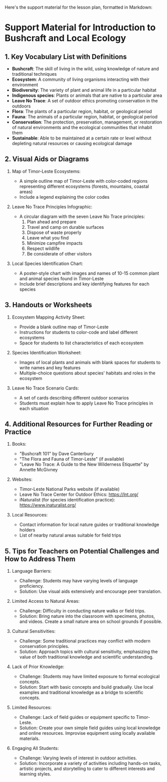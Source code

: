 Here's the support material for the lesson plan, formatted in Markdown:

# Support Material for Introduction to Bushcraft and Local Ecology

## 1. Key Vocabulary List with Definitions

- **Bushcraft**: The skill of living in the wild, using knowledge of nature and traditional techniques
- **Ecosystem**: A community of living organisms interacting with their environment
- **Biodiversity**: The variety of plant and animal life in a particular habitat
- **Indigenous species**: Plants or animals that are native to a particular area
- **Leave No Trace**: A set of outdoor ethics promoting conservation in the outdoors
- **Flora**: The plants of a particular region, habitat, or geological period
- **Fauna**: The animals of a particular region, habitat, or geological period
- **Conservation**: The protection, preservation, management, or restoration of natural environments and the ecological communities that inhabit them
- **Sustainable**: Able to be maintained at a certain rate or level without depleting natural resources or causing ecological damage

## 2. Visual Aids or Diagrams

1. Map of Timor-Leste Ecosystems:
   - A simple outline map of Timor-Leste with color-coded regions representing different ecosystems (forests, mountains, coastal areas)
   - Include a legend explaining the color codes

2. Leave No Trace Principles Infographic:
   - A circular diagram with the seven Leave No Trace principles:
     1. Plan ahead and prepare
     2. Travel and camp on durable surfaces
     3. Dispose of waste properly
     4. Leave what you find
     5. Minimize campfire impacts
     6. Respect wildlife
     7. Be considerate of other visitors

3. Local Species Identification Chart:
   - A poster-style chart with images and names of 10-15 common plant and animal species found in Timor-Leste
   - Include brief descriptions and key identifying features for each species

## 3. Handouts or Worksheets

1. Ecosystem Mapping Activity Sheet:
   - Provide a blank outline map of Timor-Leste
   - Instructions for students to color-code and label different ecosystems
   - Space for students to list characteristics of each ecosystem

2. Species Identification Worksheet:
   - Images of local plants and animals with blank spaces for students to write names and key features
   - Multiple-choice questions about species' habitats and roles in the ecosystem

3. Leave No Trace Scenario Cards:
   - A set of cards describing different outdoor scenarios
   - Students must explain how to apply Leave No Trace principles in each situation

## 4. Additional Resources for Further Reading or Practice

1. Books:
   - "Bushcraft 101" by Dave Canterbury
   - "The Flora and Fauna of Timor-Leste" (if available)
   - "Leave No Trace: A Guide to the New Wilderness Etiquette" by Annette McGivney

2. Websites:
   - Timor-Leste National Parks website (if available)
   - Leave No Trace Center for Outdoor Ethics: https://lnt.org/
   - iNaturalist (for species identification practice): https://www.inaturalist.org/

3. Local Resources:
   - Contact information for local nature guides or traditional knowledge holders
   - List of nearby natural areas suitable for field trips

## 5. Tips for Teachers on Potential Challenges and How to Address Them

1. Language Barriers:
   - Challenge: Students may have varying levels of language proficiency.
   - Solution: Use visual aids extensively and encourage peer translation.

2. Limited Access to Natural Areas:
   - Challenge: Difficulty in conducting nature walks or field trips.
   - Solution: Bring nature into the classroom with specimens, photos, and videos. Create a small nature area on school grounds if possible.

3. Cultural Sensitivities:
   - Challenge: Some traditional practices may conflict with modern conservation principles.
   - Solution: Approach topics with cultural sensitivity, emphasizing the value of both traditional knowledge and scientific understanding.

4. Lack of Prior Knowledge:
   - Challenge: Students may have limited exposure to formal ecological concepts.
   - Solution: Start with basic concepts and build gradually. Use local examples and traditional knowledge as a bridge to scientific concepts.

5. Limited Resources:
   - Challenge: Lack of field guides or equipment specific to Timor-Leste.
   - Solution: Create your own simple field guides using local knowledge and online resources. Improvise equipment using locally available materials.

6. Engaging All Students:
   - Challenge: Varying levels of interest in outdoor activities.
   - Solution: Incorporate a variety of activities including hands-on tasks, artistic projects, and storytelling to cater to different interests and learning styles.